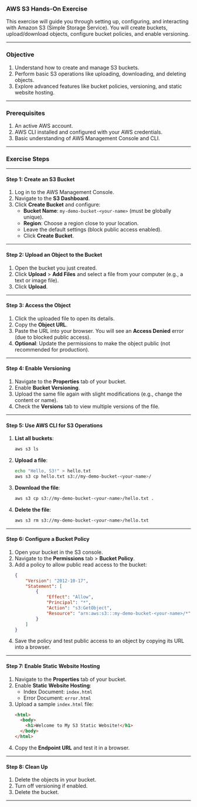 ### **AWS S3 Hands-On Exercise**

This exercise will guide you through setting up, configuring, and interacting with Amazon S3 (Simple Storage Service). You will create buckets, upload/download objects, configure bucket policies, and enable versioning.

---

### **Objective**
1. Understand how to create and manage S3 buckets.
2. Perform basic S3 operations like uploading, downloading, and deleting objects.
3. Explore advanced features like bucket policies, versioning, and static website hosting.

---

### **Prerequisites**
1. An active AWS account.
2. AWS CLI installed and configured with your AWS credentials.
3. Basic understanding of AWS Management Console and CLI.

---

### **Exercise Steps**

---

#### **Step 1: Create an S3 Bucket**
1. Log in to the AWS Management Console.
2. Navigate to the **S3 Dashboard**.
3. Click **Create Bucket** and configure:
   - **Bucket Name**: `my-demo-bucket-<your-name>` (must be globally unique).
   - **Region**: Choose a region close to your location.
   - Leave the default settings (block public access enabled).
   - Click **Create Bucket**.

---

#### **Step 2: Upload an Object to the Bucket**
1. Open the bucket you just created.
2. Click **Upload** > **Add Files** and select a file from your computer (e.g., a text or image file).
3. Click **Upload**.

---

#### **Step 3: Access the Object**
1. Click the uploaded file to open its details.
2. Copy the **Object URL**.
3. Paste the URL into your browser. You will see an **Access Denied** error (due to blocked public access).
4. **Optional**: Update the permissions to make the object public (not recommended for production).

---

#### **Step 4: Enable Versioning**
1. Navigate to the **Properties** tab of your bucket.
2. Enable **Bucket Versioning**.
3. Upload the same file again with slight modifications (e.g., change the content or name).
4. Check the **Versions** tab to view multiple versions of the file.

---

#### **Step 5: Use AWS CLI for S3 Operations**
1. **List all buckets**:
   ```bash
   aws s3 ls
   ```
2. **Upload a file**:
   ```bash
   echo "Hello, S3!" > hello.txt
   aws s3 cp hello.txt s3://my-demo-bucket-<your-name>/
   ```
3. **Download the file**:
   ```bash
   aws s3 cp s3://my-demo-bucket-<your-name>/hello.txt .
   ```
4. **Delete the file**:
   ```bash
   aws s3 rm s3://my-demo-bucket-<your-name>/hello.txt
   ```

---

#### **Step 6: Configure a Bucket Policy**
1. Open your bucket in the S3 console.
2. Navigate to the **Permissions** tab > **Bucket Policy**.
3. Add a policy to allow public read access to the bucket:
   ```json
   {
       "Version": "2012-10-17",
       "Statement": [
           {
               "Effect": "Allow",
               "Principal": "*",
               "Action": "s3:GetObject",
               "Resource": "arn:aws:s3:::my-demo-bucket-<your-name>/*"
           }
       ]
   }
   ```
4. Save the policy and test public access to an object by copying its URL into a browser.

---

#### **Step 7: Enable Static Website Hosting**
1. Navigate to the **Properties** tab of your bucket.
2. Enable **Static Website Hosting**:
   - Index Document: `index.html`
   - Error Document: `error.html`
3. Upload a sample `index.html` file:
   ```html
   <html>
     <body>
       <h1>Welcome to My S3 Static Website!</h1>
     </body>
   </html>
   ```
4. Copy the **Endpoint URL** and test it in a browser.

---

#### **Step 8: Clean Up**
1. Delete the objects in your bucket.
2. Turn off versioning if enabled.
3. Delete the bucket.

---
